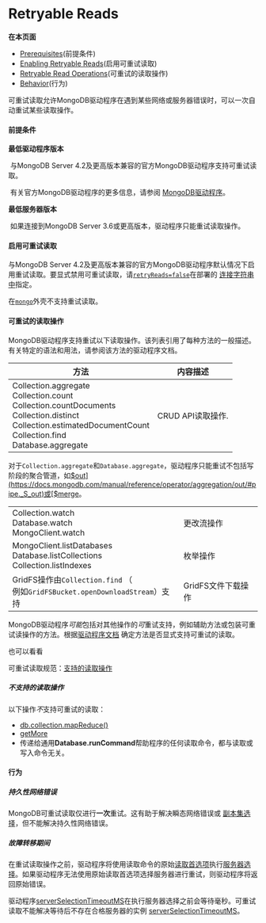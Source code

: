 # Retryable Reads


**在本页面**

*   [Prerequisites](#prerequisites)(前提条件)
*   [Enabling Retryable Reads](#enabling-retryable-reads)(启用可重试读取)
*   [Retryable Read Operations](#retryable-read-operations)(可重试的读取操作)
*   [Behavior](#behavior)(行为)

可重试读取允许MongoDB驱动程序在遇到某些网络或服务器错误时，可以一次自动重试某些读取操作。

#### <span id="prerequisites">前提条件</span>

**最低驱动程序版本**

​		与MongoDB Server 4.2及更高版本兼容的官方MongoDB驱动程序支持可重试读取。

​		有关官方MongoDB驱动程序的更多信息，请参阅 [MongoDB驱动程序](https://docs.mongodb.com/drivers/)。

**最低服务器版本**

​		如果连接到MongoDB Server 3.6或更高版本，驱动程序只能重试读取操作。


#### <span id="enabling-retryable-reads">启用可重试读取</span>

与MongoDB Server 4.2及更高版本兼容的官方MongoDB驱动程序默认情况下启用重试读取。要显式禁用可重试读取，请[`retryReads=false`](https://docs.mongodb.com/manual/reference/connection-string/#urioption.retryReads)在部署的 [连接字符串中](https://docs.mongodb.com/manual/reference/connection-string/#mongodb-uri)指定。

在[`mongo`](https://docs.mongodb.com/manual/reference/program/mongo/#bin.mongo)外壳不支持重试读取。


#### <span id="retryable-read-operations">可重试的读取操作</span>

MongoDB驱动程序支持重试以下读取操作。该列表引用了每种方法的一般描述。有关特定的语法和用法，请参阅该方法的驱动程序文档。

| 方法                                                         | 内容描述          |
| ------------------------------------------------------------ | ----------------- |
| Collection.aggregate<br /> Collection.count <br />Collection.countDocuments<br /> Collection.distinct<br /> Collection.estimatedDocumentCount <br />Collection.find <br />Database.aggregate | CRUD API读取操作. |

对于`Collection.aggregate`和`Database.aggregate`，驱动程序只能重试不包括写阶段的聚合管道，如[$out](https://docs.mongodb.com/manual/reference/operator/aggregation/out/#pipe._S_out)或[$merge](https://docs.mongodb.com/manual/reference/operator/aggregation/merge/#pipe._S_merge)。

|                                                              |                    |
| ------------------------------------------------------------ | ------------------ |
| Collection.watch<br /> Database.watch <br />MongoClient.watch | 更改流操作         |
| MongoClient.listDatabases<br /> Database.listCollections<br /> Collection.listIndexes | 枚举操作           |
| GridFS操作由`Collection.find` （<br />例如`GridFSBucket.openDownloadStream`）支持 | GridFS文件下载操作 |

MongoDB驱动程序*可能*包括对其他操作的*可*重试支持，例如辅助方法或包装可重试读操作的方法。根据[驱动程序文档](https://docs.mongodb.com/drivers/) 确定方法是否显式支持可重试的读取。

也可以看看

可重试读取规范：[支持的读取操作](https://github.com/mongodb/specifications/blob/master/source/retryable-reads/retryable-reads.rst#supported-read-operations)

##### 不支持的读取操作

以下操作*不*支持可重试的读取：

*   [db.collection.mapReduce()](https://docs.mongodb.com/manual/reference/method/db.collection.mapReduce/#db.collection.mapReduce)
*   [getMore](https://docs.mongodb.com/manual/reference/command/getMore/#dbcmd.getMore)
*   传递给通用**Database.runCommand**帮助程序的任何读取命令，都与读取或写入命令无关。

#### <span id="behavior">行为</span>

##### 持久性网络错误

MongoDB可重试读取仅进行**一次**重试。这有助于解决瞬态网络错误或 [副本集选择](https://docs.mongodb.com/manual/core/replica-set-elections/#replica-set-elections)，但不能解决持久性网络错误。
##### 故障转移期间

在重试读取操作之前，驱动程序将使用读取命令的原始[读取首选项](https://docs.mongodb.com/manual/core/read-preference/#read-preference)执行[服务器选择](https://docs.mongodb.com/manual/core/read-preference-mechanics/#replica-set-read-preference-behavior)。如果驱动程序无法使用原始读取首选项选择服务器进行重试，则驱动程序将返回原始错误。

驱动程序[serverSelectionTimeoutMS](https://docs.mongodb.com/manual/reference/connection-string/#urioption.serverSelectionTimeoutMS)在执行服务器选择之前会等待毫秒。可重试读取不能解决等待后不存在合格服务器的实例 [serverSelectionTimeoutMS](https://docs.mongodb.com/manual/reference/connection-string/#urioption.serverSelectionTimeoutMS)。

